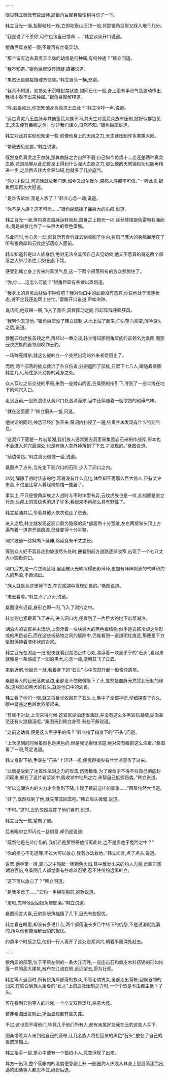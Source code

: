 
……

眼见韩立微微有些出神,那银角巨犀身躯便稍稍动了一下。

韩立目光一凝,抬脚轻轻一跺,立即如泰山压顶一般,将那银角巨犀又踩入地下几分。

“我是说了不杀你,可你也该自己惜命……”韩立淡淡开口说道。

银角巨犀身躯一颤,不敢再有丝毫异动。

“那个留有远古真灵王血脉的幼兽是何种属,有何神通？”韩立问道。

“我不知道。”银角巨犀没有迟疑,直接说道。

“果然还是直接搜魂方便些。”韩立眉头一横,怒道。

“我真不知道。幼兽处于沉睡封禁状态,如同石化一般,身上没有半点气息波动传出,我根本看不出来种属。”银角巨犀解释道。

“哼,若是如此,你怎知他身负真灵王血脉？”韩立冷哼一声,说道。

“远古真灵八王血脉与其他蛮荒众族不同,其天生对蛮荒众族有压制,就好似群狼见王,天生便有臣服之念。你非我们族众,自然不知。”银角巨犀说道。

韩立对此其实倒也知道一些,就像他身上的天凤之力,天生就压制许多禽类大妖。

“带我去见幼兽。”韩立说道。

既然身负真灵之王血脉,那其血脉之力自然不弱,自己如今惊蛰十二变还差两种真灵血脉,若是能够从此幼兽身上得到什么强大血脉之力,那么他的天煞镇狱功也能再精进一步,之后再去往大金源仙域,也就多了几分底气。

“你方才说过,问完话就放我们走,如今又出尔反尔,果然人族都不可信。”一听此言,银角巨犀再次大怒道。

“是谁告诉你,我是人族了？”韩立心念一动,说道。

“你不是人族？这不可能……”银角巨犀摇了摇巨大的头颅,说道。

韩立目光一凝,体内真灵血脉运转而起,周身之上银光一闪,丝丝缕缕银色雷电狂涌而出,竟是直接化作了一头巨大的银色雷鹏。

与此同时,他心念一动,就将所有青竹蜂云剑收回了体内,将自己庞大的身躯展示在了所有银角犀和云纹虎部落众人面前。

韩立知道若是以人族身份,绝对无法令其带自己去见幼兽,他又不愿真的将这两个部落之人斩尽杀绝,只好出此下策。

感受到韩立身上传来的真灵气息,这一下两个部落所有的族众都惊住了。

“你,你……这怎么可能？”银角巨犀有些难以置信道。

“我身上的真灵血脉做不得假吧？我对你口中的幼兽没有恶意,你说他处于沉睡状态,说不定我还能帮上些忙。”雷鹏开口说道,声如洪钟。

说话间,他双翅一展,飞入了高空,双翼挥动之间,带起阵阵呼啸狂风。

“我带你去见他。”银角巨犀没了韩立压制,从地上站了起来,仰头望向高空,沉吟良久之后,说道。

救醒云纹虎族首领之后,再经过一番交谈,韩立得知那银角犀族的首领名为桑图,而那云纹虎族的首领则唤作云豹。

一场殊死搏杀,就这么被韩立一个突然出现的外来者给阻止了。

而后,两个部落的族众救治了各自伤者,分别返回了部族,只留下七八人,跟随着桑图韩立几人,前往那头幼兽的藏身之处。

众人穿过之前交战的平原,来到一座矮山附近,在桑图的指引下,寻到了一座半掩在地下的洞穴入口。

走到近前,一股热浪便从洞穴口处汹涌而来,当中还伴随着一股浓烈的硫磺气味。

“就在这里面？”韩立眉头一皱,问道。

他说话的同时,神念已经扩张开来,将洞内扫视了一遍,结果并未发现有什么特别气息。

“这洞穴下面是一片岩浆湖,我们族人通常要去洞里采集黑岩石来制作战斧,原本也不会进入洞穴最深处,也是有族人意外掉落到了下去,才发现的。”桑图说道。

“前边带路。”韩立眉头微微一蹙,说道。

桑图点了点头,当先走下洞穴口的石阶,步入了洞口之内。

此刻,解除了战时状态的他,容貌没有什么变化,体型却不再那么巨大惊人,只有丈许来高,不过是比常人看起来魁梧一些罢了。

事实上,不只是银角犀族之人战时与平时体型有异,云纹虎族也是一样,此刻都是直立行走,头颅上的斑纹也消退了许多,看起来不再那么具有野性了。

韩立紧随其后,带着其他人依次也走了进去。

进入之后,韩立就发现这洞口颇为隐蔽的洞*部居然十分宽敞,左右两壁和头顶上方遍布着一道道开凿痕迹,已经变得十分平整。

洞穴坡道一路斜向下延伸,绵延竟有千丈之长。

等到众人好不容易走到坡道尽头处时,便看到前方道路逐渐收窄,出现了一个七八丈大小圆形洞口。

洞口后方,是一片空洞区域,里面被火光映照得影影绰绰,更加有阵阵刺鼻的气味和灼人的热浪,不断涌出。

“族人就是从这里掉下去,在岩浆湖中发现幼兽的。”桑图说道。

“进去看看。”韩立点了点头,说道。

桑图没有迟疑,身形立即一闪,飞入了洞穴之中。

韩立则也紧跟着飞了进去,进入洞口内,便看到了一片巨大的地下岩浆湖泊。

湖泊内的岩浆并未流动,上面浮着一块块巨大的黑色板结物,似乎是岩浆冷却之后形成的黑色岩石,而在这些板结物之间的缝隙中,仍能看到一道道明红痕迹,那便是下方依旧保持着液体状的岩浆。

韩立目光在湖面一扫,很快就看到湖泊正中心处,漂浮着一块黑乎乎的“石头”,看起来就像是一条缩成了一团的黑犬,心念一动,便朝其飞了过去。

来到近前,他目光一凝,看着身下的“石头”,心中忽然升起一股奇异感觉。

桑图等人的目光落向这边,全都忍不住微微低下了头,显然是血脉天然受到压制的缘故,这块形如黑犬的石头,就是他口中的幼兽。

韩立看了他们一眼,就又将目光收回在了石头上,集中了全部神识,仔细探查了许久,眼中疑惑之色越发浓郁起来。

“有些不对劲,上次来得时候,这岩浆湖泊还很活跃,并没有这么多黑岩石凝结,湖面甚至还有火浪翻滚呢。”桑图来到韩立身旁,有些不解说道。

“之前这幼兽,便是这么黑乎乎的吗？”韩立指了指身下的“石头”,问道。

“上次见到的时候虽然也是黑色的,但是我记得很清楚,绝对没有眼前这么浓重。”桑图看了一眼,笃定说道。

韩立身形下掠,手掌在“石头”上轻轻一抚,便觉得指尖有丝丝凉意传了过来。

“此兽是受到了冰属性法则之力的攻击,伤势极重,为了保命才不得不将自己彻底封闭起来,躲在了这片岩浆湖中,吸收湖中地热之力,来帮自己抵御伤势。”韩立说道。

“所以这湖泊内的火力才会急剧下降,出现了眼前这样的景象……”图桑恍然大悟道。

“好了,既然找到了他,就先带其回去吧。”韩立眉头微皱,说道。

“不可。”这时,云豹忽然拦在了他们身前,说道。

韩立目光一挑,望向了他。

后者眼中立即闪过一丝惧意,却仍是说道:

“既然他是在此疗伤的,我们若是贸然将他带离此处,岂不是置他于危险之中？”

“你的担心不无道理,不过大可以放心,我有办法救他。”韩立闻言,点了点头,说道。

说罢,他手掌一摊,掌心之中亮起一团银色火焰,其中散发出来的灼人力量,远超岩浆湖泊百倍,令桑图几人都觉得有些难以忍受,忍不住纷纷远离韩立。

“这下可以放心了？”韩立问道。

“是我多虑了……”云豹一手横在胸前,抱歉说道。

“走吧,先带他返回银角犀部落。”韩立说道。

桑图闻言大喜,云豹则眼角抽搐了几下,目光有些担忧。

韩立看在眼里,却没有多说什么,两个部落漫长岁月中结下的仇怨,不是说消就能消的,所以他也能理解云豹的担忧。

约莫半个时辰之后,他们一行人离开了这处岩浆洞穴,朝着平原深处赶去。

……

银角犀的部落,位于平原左侧的一条大江河畔,一座座岩石和兽皮木料搭建的形如帐篷一样的高大建筑,散布在江流右侧,远远望去,蔚为壮观。

韩立等人返回时,所有银角犀部落的族众,不管老幼男女,全都走出营帐,迎候首领的归来,在感受到族人抬着的“石头”上的血脉压制之力时,一个个皆是不由自主低下了头。

可在看到云豹等人的时候,一个个又双目泛红,杀意大盛。

若非桑图出言制止,场面显现都有些失控。

不过,这也怨不得他们,毕竟几乎他们所有人,都有亲属好友死在云豹这些人手下。

图桑带着众人来到他自己的营帐,让几名族人将抬回来的黑色“石头”,放在了自己的兽皮床榻上。

韩立抬手一招,掌心中便有一个银焰小人,凭空浮现了出来。

其方一出现,整个营帐内的温度便急剧上升,一圈圈灼人热浪从其身上层层荡漾而出,逼的图桑等人都忍不住,纷纷后退。